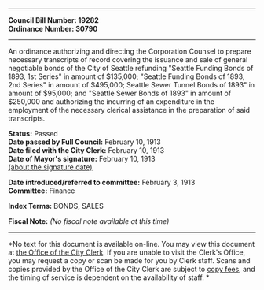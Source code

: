 * * * * *  
  
**Council Bill Number: [](#h0)[](#h2)19282**   
**Ordinance Number: 30790**  
  
* * * * *  
  
An ordinance authorizing and directing the Corporation Counsel to prepare necessary transcripts of record covering the issuance and sale of general negotiable bonds of the City of Seattle refunding "Seattle Funding Bonds of 1893, 1st Series" in amount of $135,000; "Seattle Funding Bonds of 1893, 2nd Series" in amount of $495,000; Seattle Sewer Tunnel Bonds of 1893" in amount of $95,000; and "Seattle Sewer Bonds of 1893" in amount of $250,000 and authorizing the incurring of an expenditure in the employment of the necessary clerical assistance in the preparation of said transcripts.  
  
**Status:** Passed   
**Date passed by Full Council:** February 10, 1913   
**Date filed with the City Clerk:** February 10, 1913   
**Date of Mayor's signature:** February 10, 1913   
[(about the signature date)](/~public/approvaldate.htm)   
  
  
**Date introduced/referred to committee:** February 3, 1913   
**Committee:** Finance   
  
**Index Terms:** BONDS, SALES  
  
**Fiscal Note:** *(No fiscal note available at this time)*  
  
* * * * *  
  
*No text for this document is available on-line. You may view this document at [the Office of the City Clerk](http://www.seattle.gov/leg/clerk/contactUs.htm). If you are unable to visit the Clerk's Office, you may request a copy or scan be made for you by Clerk staff. Scans and copies provided by the Office of the City Clerk are subject to [copy fees](http://clerk.seattle.gov/~public/clerkfees.htm), and the timing of service is dependent on the availability of staff. *  
  
  
